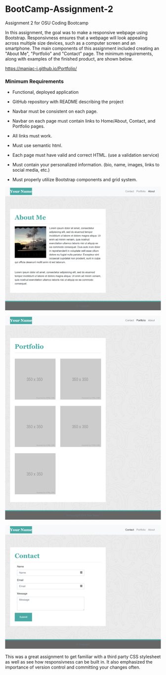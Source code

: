 # BootCamp-Assignment-2
Assignment 2 for OSU Coding Bootcamp

In this assignment, the goal was to make a responsive webpage using Bootstrap. Responsivness ensures that a webpage will look appealing across multiple size devices, such as a computer screen and an smartphone. The main components of this assignment included creating an "About Me", "Portfolio" and "Contact" page. The minimum reguirements, along with examples of the finished product, are shown below.

https://maniac-i.github.io/Portfolio/

### Minimum Requirements

* Functional, deployed application

* GitHub repository with README describing the project

* Navbar must be consistent on each page.

* Navbar on each page must contain links to Home/About, Contact, and Portfolio pages.

* All links must work.

* Must use semantic html.

* Each page must have valid and correct HTML. (use a validation service)

* Must contain your personalized information. (bio, name, images, links to social media, etc.)

* Must properly utilize Bootstrap components and grid system.

![](https://github.com/Maniac-i/BootCamp-Assignment-2/blob/main/Images/992-index.png?raw=true)

![](https://github.com/Maniac-i/BootCamp-Assignment-2/blob/main/Images/992-portfolio.png?raw=true)

![](https://github.com/Maniac-i/BootCamp-Assignment-2/blob/main/Images/992-contact.png?raw=true)

This was a great assignment to get familiar with a third party CSS stylesheet as well as see how responsivness can be built in. It also emphasized the importance of version control and committing your changes often. 
